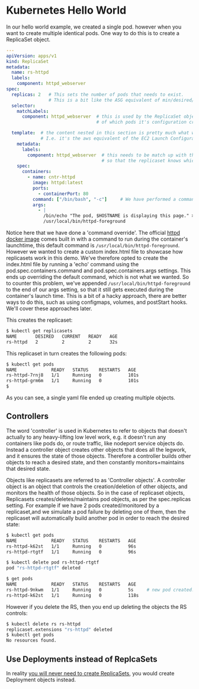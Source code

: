 # Kubernetes Hello World

In our hello world example, we created a single pod. however when you want to create multiple identical pods. One way to do this is to create a ReplicaSet object.

```yaml
---
apiVersion: apps/v1
kind: ReplicaSet
metadata:
  name: rs-httpd
  labels:
    component: httpd_webserver
spec:
  replicas: 2   # This sets the number of pods that needs to exist.
                # This is a bit like the ASG equivalent of min/desired/max, but as a single value.
  selector:
    matchLabels:
      component: httpd_webserver  # this is used by the ReplicaSet object to keep track
                                  # of which pods it's configuration created.

  template:  # the content nested in this section is pretty much what was in the pod-definition yaml file.
             # I.e. it's the aws equivalent of the EC2 Launch Configuration.
    metadata:
      labels:
        component: httpd_webserver  # this needs to be match up with the matchLabels setting above,
                                    # so that the replicaset knows which pods it has created.
    spec:
      containers:
        - name: cntr-httpd
          image: httpd:latest
          ports:
            - containerPort: 80
          command: ["/bin/bash", "-c"]     # We have performed a command override here for testing purposes.
          args:
            - |
              /bin/echo "The pod, $HOSTNAME is displaying this page." > /usr/local/apache2/htdocs/index.html
              /usr/local/bin/httpd-foreground
```

Notice here that we have done a 'command override'. The official [httpd docker image](https://github.com/docker-library/httpd) comes built in with a command to run during the container's launchtime, this default command is `/usr/local/bin/httpd-foreground`. However we wanted to create a custom index.html file to showcase how replicasets work in this demo. We've therefore opted to create the index.html file by running a 'echo' command using the pod.spec.containers.command and pod.spec.containers.args settings. This ends up overriding the default command, which is not what we wanted. So to counter this problem, we've appended `/usr/local/bin/httpd-foreground` to the end of our args setting, so that it still gets executed during the container's launch time. This is a bit of a hacky approach, there are better ways to do this, such as using configmaps, volumes, and postStart hooks. We'll cover these approaches later.

This creates the replicaset:

```bash
$ kubectl get replicasets
NAME       DESIRED   CURRENT   READY   AGE
rs-httpd   2         2         2       32s
```

This replicaset in turn creates the following pods:

```bash
$ kubectl get pods
NAME             READY   STATUS    RESTARTS   AGE
rs-httpd-7rnj8   1/1     Running   0          101s
rs-httpd-grm6m   1/1     Running   0          101s
$
```

As you can see, a single yaml file ended up creating multiple objects. 

## Controllers

The word 'controller' is used in Kubernetes to refer to objects that doesn't actually to any heavy-lifting low level work, e.g. it doesn't run any containers like pods do, or route traffic, like nodeport service objects do. Instead a controller object creates other objects that does all the legwork, and it ensures the state of those objects. Therefore a controller builds other objects to reach a desired state, and then constantly monitors+maintains that desired state. 

Objects like replicasets are referred to as 'Controller objects'. A controller object is an object that controls the creation/deletion of other objects, and monitors the health of those objects. So in the case of replicaset objects, Replicasets creates/deletes/maintains pod objects, as per the spec.replicas setting. For example if we have 2 pods created/monitored by a replicaset,and we simulate a pod failure by deleting one of them, then the replicaset will automatically build another pod in order to reach the desired state:

```bash
$ kubectl get pods
NAME             READY   STATUS    RESTARTS   AGE
rs-httpd-k62st   1/1     Running   0          96s
rs-httpd-rtgtf   1/1     Running   0          96s

$ kubectl delete pod rs-httpd-rtgtf
pod "rs-httpd-rtgtf" deleted

$ get pods
NAME             READY   STATUS    RESTARTS   AGE
rs-httpd-9nkwm   1/1     Running   0          5s     # new pod created.
rs-httpd-k62st   1/1     Running   0          118s
```

However if you delete the RS, then you end up deleting the objects the RS controls:

```bash
$ kubectl delete rs rs-httpd
replicaset.extensions "rs-httpd" deleted
$ kubectl get pods
No resources found.
```

## Use Deployments instead of ReplcaSets

In reality [you will never need to create ReplicaSets](https://kubernetes.io/docs/concepts/workloads/controllers/replicaset/#when-to-use-a-replicaset), you would create Deployment objects instead.






